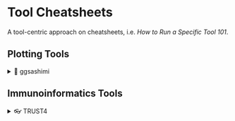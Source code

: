 # Tool Cheatsheets

A tool-centric approach on cheatsheets, i.e. *How to Run a Specific Tool 101*.

## Plotting Tools

<details>
<summary>🍣 ggsashimi</summary>

### 🍣 ggsashimi

[ggsashimi](https://journals.plos.org/ploscompbiol/article?id=10.1371/journal.pcbi.1006360) is a plotting tool developped by the Guigo lab for the visualization of alternative splicing events. The installation procedure is well documented on their [GitHub page](https://github.com/guigolab/ggsashimi), along with the dependencies. For this cheatsheet the following modules were imported:

* Python/3.6
* R/4.0.1
	* ggplot2/3.3.5
	* data.table/1.14.2
	* gridExtra/2.3

The ggsashimi cheatsheet comes with a single wrapper script, [ggsashimi.run.sh](./src/ggsashimi.run.sh).

#### 👟 Running the Cheatsheet

The ggsashimi cheatsheet was built under the following constraints/assumptions:

* The ggsashimi source code is located in the home folder, under `~/ggsashimi.py`. The user can adjust accordingly (line 22).
* For the purposes of this cheatsheet demonstration, the wrapper script assumes 2 groups, thus generates a palette of 2 colors. The user can adjust accordingly (line 20). (Note to self: although automatic generation of the color palette goes beyond the scope of this cheatsheet, it would be a nice automation.)

That being said, the example provided in this cheatsheet can be run as:

```
sh ggsashimi.run.sh -d /working/directory
	    	    -g /path/to/gtf/annotation/gtf.gtf
		    -c "12:6693791-6700815"
		    -o "PIANP_12-6693791-6700815_Sashimi"
```

See [below](#-arguments--input-files) for more information regarding the arguments.

⚠️ Running `export GGSASHIMI_DEBUG=yes` (included in the ggsashimi cheatsheet, line 4) has been found to be crucial for the tool's proper behaviour.

In the frame of this cheatsheet, output files are generated and saved under the newly created SashimiPlots folder, inside the working directory.

#### 📔 Arguments & Input Files

The ggsashimi cheatsheet requires 2 arguments:

1. `-d $wkDir`: The working directory. The cheatsheet script assumes that the *input file* is located in the working folder, and that it is named `ggsashimi_inputBams.tsv`
2. `-g $gtf`: Path to the GTF file used for the annotation.
3. `-c $coord`: Coordinates for the region of interest to be plotted. The value should follow the following convention: `{chr}:{start}-{end}`. Chromosome format -either `chrA` or plain `A` should follow the chromosome naming in the  provided GTF file.
4. `-o $outprefix`: The output file prefix. If not provided by the user, the script utilizes the coordinates variable to set the output prefix.

The **input file** is a 3-column tsv file containing the following information:

1. Sample ID or name.
2. (Absolute) path to the corresponding BAM file.
3. Group.

An example input file is provided by the ggsashimi developers, [here](https://github.com/guigolab/ggsashimi/blob/master/examples/input_bams.tsv).

Further specifications regarding the resulting plot, e.g. height or output format, can be modified by the user at lines 33 and 34. Run `~/ggsashimi.py --help` for the full list of options. 
	
</details>

## Immunoinformatics Tools

<details>
<summary>👓 TRUST4</summary>

### 👓 TRUST4

[TRUST4](https://doi.org/10.1038/s41592-021-01142-2) is a computational tool that analyzes TCR and BCR sequences using unselected RNA sequencing data, profiled from **solid tissues**. The installation procedure is straightforward, and it is documented on the correspoding [GitHub repository](https://github.com/liulab-dfci/TRUST4).

The TRUST4 cheatsheet comes with one wrapper script, [TRUST4.run.sh](./src/TRUST4.run.sh) and an additional auxiliary script, [TRUST4.aux_src.CustomAnnotation.sh](./src/TRUST4.aux_src.CustomAnnotation.sh) that creates custom annotation from GTF anf FASTA files specified by the user.

#### 👟 Running the Cheatsheet

The TRUST4 cheatsheet assumes that the installation of TRUST4 has taken place in the home folder; thus that the `~/TRUST4/` directory exists and includes all files provided when cloning the [TRUST4 GitHub repo](https://github.com/liulab-dfci/TRUST4).
    
The example provided in this cheatsheet can be run as:

```
sh TRUST4.run.sh -d /working/directory
                 -s "CheatSample"
                 -c true
                 -o Homo_sapiens
	    	 -g /path/to/gtf/annotation/gtf.gtf
                 -f /path/to/fas/annotation/fasta.fa
                 -b /path/to/input/bam.bam
```
    
For more details on the arguments and assumptions of this cheatsheet see [below](-arguments--input-files).

#### 📔 Arguments & Input Files

##### 🍨 Main script

7 arguments can be supplied to the TRUST4 main script, but not all of them are required. In more detail:

* `-d $wkDir` (required) : The working directory . The cheatsheet will save the output files in a newly created folder inside the working directory.
* `-s $sample` (required): A sample ID, used for naming the output files. The use of a sample ID is suggested when more than 1 samples are analyzed.
* `-c $custom` (binary, optional): A `true`/`false` argument that specifies whether custom annotation should be generated from input annotation files (see arguments `-g` and `-f`). If the argument is not supplied or is `false` the cheatsheet decides which annotation files to use, depending on the supplied organism/species argument (see below, in additional notes).
* `-o $organism` (required): A string argument supplying the organism/ species name for selection of proper annotation, or creation of custom annotation. A list of possible values for this argument is supplied [here](http://www.imgt.org//download/V-QUEST/IMGT_V-QUEST_reference_directory/), which reflects the availability of reference files that TRUST4 can work with.
* `-g $gtf` (optional): The path to the GTF for the species of interest that will be used for the creation of the custom annotation.
* `-f $fasta` (optional): The path to the FASTA file for the species of interest that will be used in the creation of the custom annotation.
* `-b $bam` (required): The path to the bam file on which TRUST4 will be run. In the frame of this cheatsheet, only the bam input option for TRUST4 is implemented. For more options, see [TRUST4 documentation](https://github.com/liulab-dfci/TRUST4#usage).

A few additional things should be noted:

1. When specifying `-c false -o Homo_sapiens` or `-c false -o Mus_musculus`, the cheatsheet will use the existing annotation that is supplied by the TRUST4 developers.
2. If the organism is neither human nor mouse, the cheatsheet will try to create the custom annotation from the supplied GTF and FASTA. In other words, for species other than human and mouse, the GTF and FASTA files are **required** for the creation of the needed annotation; else the script will exit with error.
3. If a custom annotation exists for the specified organism, the cheatsheet will skip the creation of the custom annotation anew. In order to update the custom annotation, one can delete the existing custom annotation directory (see below) or run the auxiliary script for custom annotation (see below, again).(Note to self: can include an overwrite argument.)

##### 🍬 Auxiliary Scripts

The auxiliary script, [TRUST4.aux_src.CustomAnnotation.sh](./src/TRUST4.aux_src.CustomAnnotation.sh), creates custom annotation from the specified GTF and FASTA files. The output is saved under a newly created directory, located inside the TRUST4 directory (assuming installation at `~/TRUST4/`), named `custom_{Organism}`, based on the species name provided. This can be altered at line 19.

`TRUST4.aux_src.CustomAnnotation.sh` is called by the main script when the `custom` argument is set to `true` and when the custom annotation files do not exist in the expected directory (`~/TRUST4/custom_{Organism}`). If needed, the auxiliary script can be run on its own, for example to update the custom annotation with new GTF or FASTA files. The required arguments are:

* `-o $organism` (required): A string argument supplying the organism/ species name for selection of proper annotation, or creation of custom annotation.
* `-g $gtf` (required): The path to the GTF for the species of interest that will be used for the creation of the custom annotation.
* `-f $fasta` (required): The path to the FASTA file for the species of interest that will be used in the creation of the custom annotation.

The auxiliary script can be run as:
    
```
sh TRUST4.aux_src.CustomAnnotation.sh -o Homo_sapiens
	    	                      -g /path/to/gtf/annotation/gtf.gtf
                                      -f /path/to/fas/annotation/fasta.fa
```
<details>

